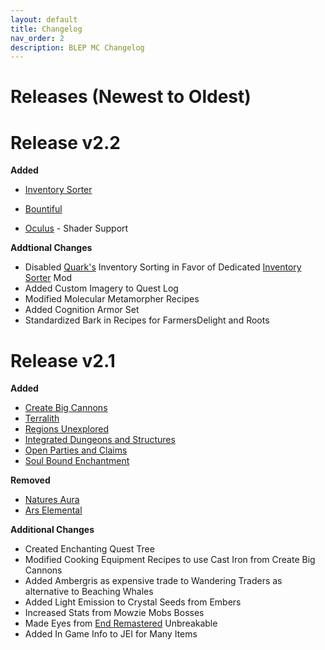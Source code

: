 ```yaml
---
layout: default
title: Changelog
nav_order: 2
description: BLEP MC Changelog
---
```


# Releases (Newest to Oldest)  

# Release v2.2

**Added**

* [Inventory Sorter](https://www.curseforge.com/minecraft/mc-mods/inventory-sorter)

* [Bountiful](https://www.curseforge.com/minecraft/mc-mods/bountiful)

* [Oculus](https://www.curseforge.com/minecraft/mc-mods/oculus) - Shader Support

**Addtional Changes**

* Disabled [Quark's](https://www.curseforge.com/minecraft/mc-mods/quark) Inventory Sorting in Favor of Dedicated [Inventory Sorter](https://www.curseforge.com/minecraft/mc-mods/inventory-sorter) Mod
* Added Custom Imagery to Quest Log
* Modified Molecular Metamorpher Recipes
* Added Cognition Armor Set
* Standardized Bark in Recipes for FarmersDelight and Roots

# Release v2.1

**Added**

* [Create Big Cannons](https://www.curseforge.com/minecraft/mc-mods/create-big-cannons)
* [Terralith](https://www.curseforge.com/minecraft/mc-mods/terralith)
* [Regions Unexplored](https://www.curseforge.com/minecraft/mc-mods/regions-unexplored)
* [Integrated Dungeons and Structures](https://www.curseforge.com/minecraft/mc-mods/idas)
* [Open Parties and Claims](https://www.curseforge.com/minecraft/mc-mods/open-parties-and-claims)
* [Soul Bound Enchantment](https://www.curseforge.com/minecraft/mc-mods/soul-bound-enchantment)


**Removed**

* [Natures Aura](https://www.curseforge.com/minecraft/mc-mods/natures-aura)
* [Ars Elemental](https://www.curseforge.com/minecraft/mc-mods/ars-elemental)

**Additional Changes**

* Created Enchanting Quest Tree
* Modified Cooking Equipment Recipes to use Cast Iron from Create Big Cannons
* Added Ambergris as expensive trade to Wandering Traders as alternative to Beaching Whales
* Added Light Emission to Crystal Seeds from Embers
* Increased Stats from Mowzie Mobs Bosses
* Made Eyes from [End Remastered](https://www.curseforge.com/minecraft/mc-mods/endremastered) Unbreakable
* Added In Game Info to JEI for Many Items